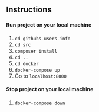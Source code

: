 ## Instructions

#### Run project on your local machine
1. `cd githubs-users-info` 
2. `cd src`
3. `composer install`
4. `cd ..`
5. `cd docker`
6. `docker-compose up`
7. Go to `localhost:8000`

#### Stop project on your local machine
1. `docker-compose down`

